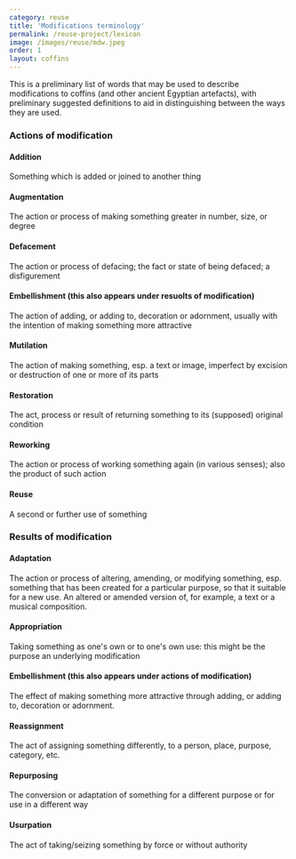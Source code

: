 ```yaml
---
category: reuse
title: 'Modifications terminology'
permalink: /reuse-project/lexicon
image: /images/reuse/mdw.jpeg
order: 1
layout: coffins
---
```


This is a preliminary list of words that may be used to describe modifications to coffins (and other ancient Egyptian artefacts), with preliminary suggested definitions to aid in distinguishing between the ways they are used.

### Actions of modification

#### Addition
Something which is added or joined to another thing

#### Augmentation
The action or process of making something greater in number, size, or degree

#### Defacement
The action or process of defacing; the fact or state of being defaced; a disfigurement

#### Embellishment (this also appears under resuolts of modification)
The action of adding, or adding to, decoration or adornment, usually with the intention of making something more attractive

#### Mutilation
The action of making something, esp. a text or image, imperfect by excision or destruction of one or more of its parts

#### Restoration
The act, process or result of returning something to its (supposed) original condition

#### Reworking
The action or process of working something again (in various senses); also the product of such action

#### Reuse
A second or further use of something

### Results of modification

#### Adaptation
The action or process of altering, amending, or modifying something, esp. something that has been created for a particular purpose, so that it suitable for a new use. 
An altered or amended version of, for example, a text or a musical composition.

#### Appropriation
Taking something as one's own or to one's own use: this might be the purpose an underlying modification

#### Embellishment (this also appears under actions of modification)
The effect of making something more attractive through adding, or adding to, decoration or adornment.

#### Reassignment
The act of assigning something differently, to a person, place, purpose, category, etc.

#### Repurposing
The conversion or adaptation of something for a different purpose or for use in a different way

#### Usurpation
The act of taking/seizing something by force or without authority
